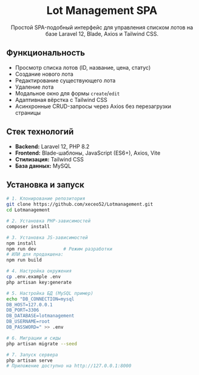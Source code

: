 <div align="center">
  <h1>Lot Management SPA</h1>
  <p>Простой SPA-подобный интерфейс для управления списком лотов на базе Laravel 12, Blade, Axios и Tailwind CSS.</p>
</div>

## Функциональность

<ul>
  <li>Просмотр списка лотов (ID, название, цена, статус)</li>
  <li>Создание нового лота</li>
  <li>Редактирование существующего лота</li>
  <li>Удаление лота</li>
  <li>Модальное окно для формы <code>create</code>/<code>edit</code></li>
  <li>Адаптивная вёрстка с Tailwind CSS</li>
  <li>Асинхронные CRUD-запросы через Axios без перезагрузки страницы</li>
</ul>

## Стек технологий

<ul>
  <li><strong>Backend:</strong> Laravel 12, PHP 8.2</li>
  <li><strong>Frontend:</strong> Blade-шаблоны, JavaScript (ES6+), Axios, Vite</li>
  <li><strong>Стилизация:</strong> Tailwind CSS</li>
  <li><strong>База данных:</strong> MySQL</li>
</ul>

## Установка и запуск

```bash
# 1. Клонирование репозитория
git clone https://github.com/xeceo52/Lotmanagement.git
cd Lotmanagement

# 2. Установка PHP-зависимостей
composer install

# 3. Установка JS-зависимостей
npm install
npm run dev          # Режим разработки
# ИЛИ для продакшена:
npm run build

# 4. Настройка окружения
cp .env.example .env
php artisan key:generate

# 5. Настройка БД (MySQL пример)
echo "DB_CONNECTION=mysql
DB_HOST=127.0.0.1
DB_PORT=3306
DB_DATABASE=lotmanagement
DB_USERNAME=root
DB_PASSWORD=" >> .env

# 6. Миграции и сиды
php artisan migrate --seed

# 7. Запуск сервера
php artisan serve
# Приложение доступно на http://127.0.0.1:8000
